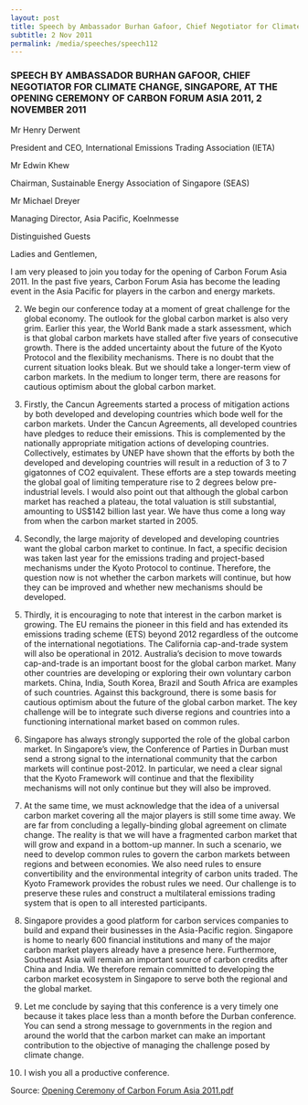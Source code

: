 ```yaml
---
layout: post
title: Speech by Ambassador Burhan Gafoor, Chief Negotiator for Climate Change, Singapore, at the Opening Ceremony of Carbon Forum Asia 2011, 2 November 2011
subtitle: 2 Nov 2011
permalink: /media/speeches/speech112
---
```


### SPEECH BY AMBASSADOR BURHAN GAFOOR, CHIEF NEGOTIATOR FOR CLIMATE CHANGE, SINGAPORE, AT THE OPENING CEREMONY OF CARBON FORUM ASIA 2011, 2 NOVEMBER 2011

Mr Henry Derwent

President and CEO, International Emissions Trading Association (IETA)

Mr Edwin Khew

Chairman, Sustainable Energy Association of Singapore (SEAS)

Mr Michael Dreyer

Managing Director, Asia Pacific, Koelnmesse

Distinguished Guests

Ladies and Gentlemen,

I am very pleased to join you today for the opening of Carbon Forum Asia 2011. In the past five years, Carbon Forum Asia has become the leading event in the Asia Pacific for players in the carbon and energy markets.

2. We begin our conference today at a moment of great challenge for the global economy. The outlook for the global carbon market is also very grim. Earlier this year, the World Bank made a stark assessment, which is that global carbon markets have stalled after five years of consecutive growth. There is the added uncertainty about the future of the Kyoto Protocol and the flexibility mechanisms. There is no doubt that the current situation looks bleak. But we should take a longer-term view of carbon markets. In the medium to longer term, there are reasons for cautious optimism about the global carbon market.

3. Firstly, the Cancun Agreements started a process of mitigation actions by both developed and developing countries which bode well for the carbon markets. Under the Cancun Agreements, all developed countries have pledges to reduce their emissions. This is complemented by the nationally appropriate mitigation actions of developing countries. Collectively, estimates by UNEP have shown that the efforts by both the developed and developing countries will result in a reduction of 3 to 7 gigatonnes of CO2 equivalent. These efforts are a step towards meeting the global goal of limiting temperature rise to 2 degrees below pre-industrial levels. I would also point out that although the global carbon market has reached a plateau, the total valuation is still substantial, amounting to US$142 billion last year. We have thus come a long way from when the carbon market started in 2005.

4. Secondly, the large majority of developed and developing countries want the global carbon market to continue. In fact, a specific decision was taken last year for the emissions trading and project-based mechanisms under the Kyoto Protocol to continue. Therefore, the question now is not whether the carbon markets will continue, but how they can be improved and whether new mechanisms should be developed.

5. Thirdly, it is encouraging to note that interest in the carbon market is growing. The EU remains the pioneer in this field and has extended its emissions trading scheme (ETS) beyond 2012 regardless of the outcome of the international negotiations. The California cap-and-trade system will also be operational in 2012. Australia’s decision to move towards cap-and-trade is an important boost for the global carbon market. Many other countries are developing or exploring their own voluntary carbon markets. China, India, South Korea, Brazil and South Africa are examples of such countries. Against this background, there is some basis for cautious optimism about the future of the global carbon market. The key challenge will be to integrate such diverse regions and countries into a functioning international market based on common rules.

6. Singapore has always strongly supported the role of the global carbon market. In Singapore’s view, the Conference of Parties in Durban must send a strong signal to the international community that the carbon markets will continue post-2012. In particular, we need a clear signal that the Kyoto Framework will continue and that the flexibility mechanisms will not only continue but they will also be improved.

7. At the same time, we must acknowledge that the idea of a universal carbon market covering all the major players is still some time away. We are far from concluding a legally-binding global agreement on climate change. The reality is that we will have a fragmented carbon market that will grow and expand in a bottom-up manner. In such a scenario, we need to develop common rules to govern the carbon markets between regions and between economies. We also need rules to ensure convertibility and the environmental integrity of carbon units traded. The Kyoto Framework provides the robust rules we need. Our challenge is to preserve these rules and construct a multilateral emissions trading system that is open to all interested participants.

8. Singapore provides a good platform for carbon services companies to build and expand their businesses in the Asia-Pacific region. Singapore is home to nearly 600 financial institutions and many of the major carbon market players already have a presence here. Furthermore, Southeast Asia will remain an important source of carbon credits after China and India. We therefore remain committed to developing the carbon market ecosystem in Singapore to serve both the regional and the global market.

9. Let me conclude by saying that this conference is a very timely one because it takes place less than a month before the Durban conference. You can send a strong message to governments in the region and around the world that the carbon market can make an important contribution to the objective of managing the challenge posed by climate change.

10. I wish you all a productive conference.


Source: [<a href="/docs/default-source/news-documents/opening-ceremony-of-carbon-forum-asia-2011.pdf" target="_blank">Opening Ceremony of Carbon Forum Asia 2011.pdf</a>](/docs/default-source/news-documents/opening-ceremony-of-carbon-forum-asia-2011.pdf)